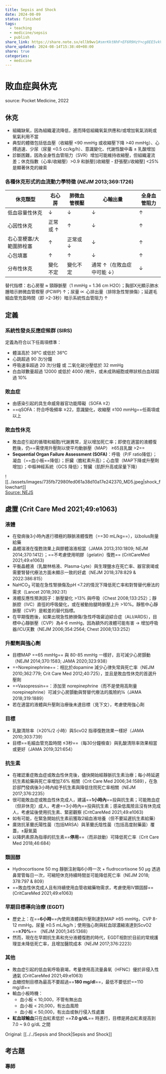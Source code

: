 ```yaml
---
title: Sepsis and Shock
date: 2024-08-09
status: finished
tags:
  - teaching
  - medicine/sepsis
  - publish
share_link: https://share.note.sx/ellb9wv1#smrKktNhF+EF6R9HzY+cg8EE5vkVcklMuIcE/uKi9aY
share_updated: 2024-08-14T15:38:40+08:00
share: true
categories:
  - medicine
---
```

# 敗血症與休克  
source: Pocket Medicine, 2022  
  
## 休克  
  
* 組織缺氧，因為組織灌流降低，進而降低組織氧氣供應和/或增加氧氣消耗或氧氣利用不當  
* 典型的體徵包括低血壓（收縮壓 <90 mmHg 或收縮壓下降 >40 mmHg）、心搏過速、少尿（尿量 <0.5 cc/kg/h）、意識變化、代謝性酸中毒 ± 乳酸增加  
* 診斷困難，因為全身性血管阻力（SVR）增加可能維持收縮壓，但組織灌流差；休克指數（心率/收縮壓）>0.9 和脈壓[(收縮壓 - 舒張壓)/收縮壓] <25% 是顯著休克的線索  
  
### 各種休克形式的血流動力學特徵 (_NEJM_ 2013;369:1726)  
  
| **休克類型**     | **右心房** | **肺微血管楔壓** | **心輸出量**        | **全身血管阻力** |  
| ------------ | ------- | ---------- | --------------- | ---------- |  
| 低血容量性休克      | ↓       | ↓          | ↓               | ↑          |  
| 心因性休克        | 正常或 ↑   | ↑          | ↓               | ↑          |  
| 右心室梗塞/大範圍肺栓塞 | ↑       | 正常或 ↓      | ↓               | ↑          |  
| 心包填塞         | ↑       | ↑          | ↓               | ↑          |  
| 分布性休克        | 變化不定    | 變化不定       | 通常 ↑（在敗血症中可能 ↓） | ↓          |  
  
替代指標：右心房壓 ≈ 頸靜脈壓（1 mmHg = 1.36 cm H2O）；胸部X光顯示肺水腫暗示肺微血管楔壓 (PCWP) ↑；尿量 ∝ 心排出量（排除急性腎損傷）；延遲毛細血管充盈時間（即 >2-3秒）暗示系統性血管阻力 ↑  
  
## 定義  
  
### 系統性發炎反應症候群 (SIRS)  
  
定義為符合以下任兩項標準：  
- 體溫高於 38°C 或低於 36°C  
- 心跳超過 90 次/分鐘  
- 呼吸速率超過 20 次/分鐘 或 二氧化碳分壓低於 32 mmHg  
- 白血球數量超過 12000 或低於 4000 /微升，或未成熟細胞或帶狀核白血球超過 10%  
  
### 敗血症  
  
* 由感染引起的具生命威脅器官功能障礙（SOFA ≥2）  
* ==qSOFA：符合呼吸頻率 ≥22，意識變化，收縮壓 ≤100 mmHg==任兩項或以上  
  
### 敗血性休克  
  
* 敗血症引起的循環和細胞/代謝異常，足以增加死亡率；即使在適當的液體復甦後，仍==需使用升壓劑以使平均動脈壓（MAP） ≥65且乳酸 >2==   
* **Sequential Organ Failure Assessment (SOFA)**：呼吸（P/F ratio降低）；凝血（==血小板==降低）；肝臟（膽紅素升高）；心血管（MAP下降或升壓劑增加）；中樞神經系統（GCS 降低）；腎臟（肌酐升高或尿量下降）  
  
![[../assets/images/735fb72980fed061a38d10a17e242370_MD5.jpeg|shock_flowchart]]  
[Source: NEJS](https://www.nejs.app/2021/11/2021-sepsis-guideline.html)  
  
## 處置 (Crit Care Med 2021;49:e1063)  
  
### 液體  
- 在發病後3小時內進行積極的靜脈液體復甦（==30 mL/kg==），以bolus劑量給藥  
- 晶體溶液在復甦效果上與膠體溶液相當（JAMA 2013;310:1809; NEJM 2014;370:1412）；==不考慮使用明膠（gelatin）復甦== (CritCareMed 2021;49:e1063)  
- 平衡晶體液（乳酸林格液、Plasma-Lyte）與生理鹽水在死亡率、器官衰竭或需要腎替代療法方面未顯示一致的好處（NEJM 2018;378:829 & 2022:386:815）  
- NaHCO<sub>3</sub> 可能在急性腎損傷及pH <7.2的情況下降低死亡率和對腎替代療法的需求（Lancet 2018;392:31）  
- 液體反應性預測因子：脈壓變化 >13% 與呼吸（Chest 2008;133:252）；靜脈腔（IVC）直徑的呼吸變化，或在被動抬腿時脈壓上升 >10%。靜態中心靜脈壓（CVP）是較差的替代指標。  
- 在早期復甦後，如果出現急性肺損傷/急性呼吸窘迫綜合症（ALI/ARDS），目標中心靜脈壓（CVP）為4-6 mmHg，因為額外的液體可能有害 → 增加呼吸器/ICU天數（NEJM 2006;354:2564; Chest 2008;133:252）  
  
### 升壓劑與強心劑  
- 目標MAP ==65 mmHg== 與 80-85 mmHg 一樣好，且可減少心房顫動（NEJM 2014;370:1583; JAMA 2020;323:938）  
- ==Norepinephrine==：相比於dopamine 減少心律失常與死亡率（NEJM 2010;362:779; Crit Care Med 2012;40:725），並且是敗血性休克的首選升壓劑  
- ==Vasopressin==：添加至 norepinephrine（而不是使用高劑量 norepinephrine）可減少心房顫動與腎替代療法的風險約¼（JAMA 2018;319:1889）  
- 若在適當的液體與升壓劑治療後未達目標（見下文），考慮使用強心劑  
  
### 目標  
- 乳酸清除率（≥20%/2 小時）與ScvO2 指導復甦效果一樣好（JAMA 2010;303:739）  
- 目標==毛細血管充盈時間 ≤3秒==（每30分鐘檢查）與乳酸清除率效果相當或更好（JAMA 2019;321:654）  
  
### 抗生素  
- 在確認重症敗血症或敗血性休克後，儘快開始經靜脈抗生素治療；每小時延遲抗生素給藥與死亡率增加7.6% 相關（Crit Care Med 2006;34:1589），在急診部門發病後3小時內給予抗生素與降低住院死亡率相關（NEJM 2017;376:2235）  
- 很可能敗血症或敗血性休克成人，建議==**1小時內**==投與抗生素；可能敗血症（但非休克）成人，考慮==3小時內==投與抗生素；感染低風險且沒有休克成人，考慮延後使用抗生素、緊密觀察 (CritCareMed 2021;49:e1063)  
- 如有可能，在緊急開始抗生素前獲取2組血液培養（但不要延遲抗生素給藥）  
- 廣效抗革蘭氏陽性菌（包括MRSA）與革蘭氏陰性菌（包括高度耐藥菌）覆蓋，±厭氧菌  
- 以降鈣素原為指導的抗生素==**停用**==（而非啟動）可降低死亡率（Crit Care Med 2018;46:684）  
  
### 類固醇  
- Hydrocortisone 50 mg 靜脈注射每6小時一次 + fludrocortisone 50 μg 透過鼻胃管每日一次，可縮短休克持續時間並可能降低死亡率（NEJM 2018; 378:797 & 809）  
- ==敗血性休克成人且有持續使用血管收縮藥物需求，考慮使用IV類固醇== (CritCareMed 2021;49:e1063)  
  
### 早期目標導向治療 (EGDT)  
- 歷史上：在==**6小時**==內使用液體與升壓劑達到MAP ≥65 mmHg，CVP 8-12 mmHg，尿量 ≥0.5 mL/kg/h；使用強心劑與紅血球濃縮液達到ScvO2 ==**≥70%**== （NEJM 2001;345:1368）  
- 然而，現在在早期抗生素和充分液體復甦的時代，EGDT相對於目前的常規護理並未降低死亡率，且增加醫院成本（NEJM 2017;376:2223）  
  
### 其他  
- 敗血症引起的低血氧呼吸衰竭，考量使用高流量鼻氧（HFNC）優於非侵入性通氣 (CritCareMed 2021;49:e1063)  
- 血糖控制目標為最高不要超過==**180 mg/dl**==，最低不要低於==110 mg/dl==  
- 輸血小板時機：  
    - 血小板 < 10,000，不管有無出血  
    - 血小板 < 20,000，有出血風險   
    - 血小板 < 50,000，有出血或執行侵入性處置  
- **紅血球輸血**只在血紅素低於 ==**7.0 g/dL**== 時進行，目標是將血紅素提高到 7.0 ~ 9.0 g/dL 之間  
  
Original: [[../../Sepsis and Shock|Sepsis and Shock]]  
  
## 考古題  
### 專師  
